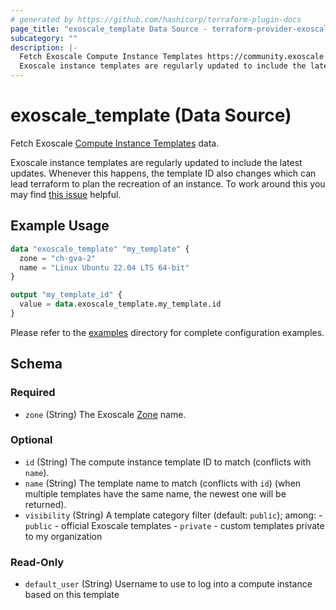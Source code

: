 ```yaml
---
# generated by https://github.com/hashicorp/terraform-plugin-docs
page_title: "exoscale_template Data Source - terraform-provider-exoscale"
subcategory: ""
description: |-
  Fetch Exoscale Compute Instance Templates https://community.exoscale.com/product/compute/instances/how-to/custom-templates/ data.
  Exoscale instance templates are regularly updated to include the latest updates. Whenever this happens, the template ID also changes which can lead terraform to plan the recreation of an instance. To work around this you may find this issue https://github.com/exoscale/terraform-provider-exoscale/issues/366 helpful.
---
```


# exoscale_template (Data Source)

Fetch Exoscale [Compute Instance Templates](https://community.exoscale.com/product/compute/instances/how-to/custom-templates/) data.

Exoscale instance templates are regularly updated to include the latest updates. Whenever this happens, the template ID also changes which can lead terraform to plan the recreation of an instance. To work around this you may find [this issue](https://github.com/exoscale/terraform-provider-exoscale/issues/366) helpful.

## Example Usage

```terraform
data "exoscale_template" "my_template" {
  zone = "ch-gva-2"
  name = "Linux Ubuntu 22.04 LTS 64-bit"
}

output "my_template_id" {
  value = data.exoscale_template.my_template.id
}
```

Please refer to the [examples](https://github.com/exoscale/terraform-provider-exoscale/tree/master/examples/)
directory for complete configuration examples.

<!-- schema generated by tfplugindocs -->
## Schema

### Required

- `zone` (String) The Exoscale [Zone](https://www.exoscale.com/datacenters/) name.

### Optional

- `id` (String) The compute instance template ID to match (conflicts with `name`).
- `name` (String) The template name to match (conflicts with `id`) (when multiple templates have the same name, the newest one will be returned).
- `visibility` (String) A template category filter (default: `public`); among: - `public` - official Exoscale templates - `private` - custom templates private to my organization

### Read-Only

- `default_user` (String) Username to use to log into a compute instance based on this template



